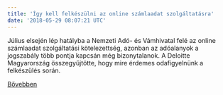 ```yaml
---
title: 'Így kell felkészülni az online számlaadat szolgáltatásra'
date: '2018-05-29 08:07:21 UTC'
---
```


Július elsején lép hatályba a Nemzeti Adó- és Vámhivatal felé az online számlaadat szolgáltatási kötelezettség, azonban az adóalanyok a jogszabály több pontja kapcsán még bizonytalanok. A Deloitte Magyarország összegyűjtötte, hogy mire érdemes odafigyelnünk a felkészülés során.


[Bővebben](https://ift.tt/2LG7Lbl)
